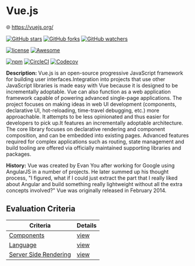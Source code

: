 # Vue.js

:globe_with_meridians: https://vuejs.org/

[![GitHub stars](https://img.shields.io/github/stars/vuejs/vue.svg?style=social&label=Stars)]()
[![GitHub forks](https://img.shields.io/github/forks/vuejs/vue.svg?style=social&label=Fork)]()
[![GitHub watchers](https://img.shields.io/github/watchers/vuejs/vue.svg?style=social&label=Watch)]()

[![license](https://img.shields.io/github/license/vuejs/vue.svg)]()
[![Awesome](https://awesome.re/badge.svg)](https://github.com/vuejs/awesome-vue)

[![npm](https://img.shields.io/npm/v/vue.svg)]()
[![CircleCI](https://img.shields.io/circleci/project/github/vuejs/vue.svg)]()
[![Codecov](https://img.shields.io/codecov/c/github/vuejs/vue.svg)]()

**Description:** Vue.js is an open-source progressive JavaScript framework for building user interfaces.Integration into projects that use other JavaScript libraries is made easy with Vue because it is designed to be incrementally adoptable. Vue can also function as a web application framework capable of powering advanced single-page applications. The project focuses on making ideas in web UI development (components, declarative UI, hot-reloading, time-travel debugging, etc.) more approachable. It attempts to be less opinionated and thus easier for developers to pick up.It features an incrementally adoptable architecture. The core library focuses on declarative rendering and component composition, and can be embedded into existing pages. Advanced features required for complex applications such as routing, state management and build tooling are offered via officially maintained supporting libraries and packages.

**History:** Vue was created by Evan You after working for Google using AngularJS in a number of projects. He later summed up his thought process, "I figured, what if I could just extract the part that I really liked about Angular and build something really lightweight without all the extra concepts involved?" Vue was originally released in February 2014.

## Evaluation Criteria

| Criteria                                  | Details                   |
| ----------------------------------------- | ------------------------- |
| [Components](/criteria/components.md)     | [view](/vuejs/components) |
| [Language](/criteria/languages.md)        | [view](/vuejs/languages)  |
| [Server Side Rendering](/criteria/ssr.md) | [view](/vuejs/ssr)        |